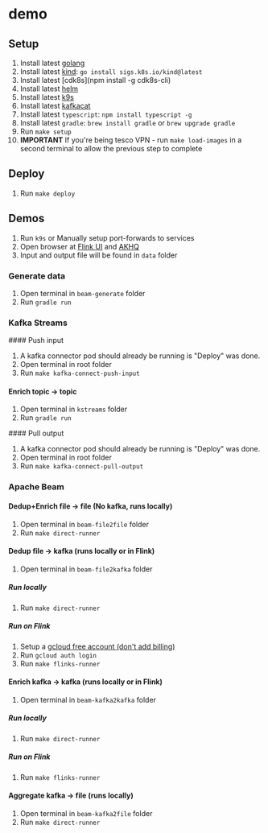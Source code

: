 # demo

## Setup

1. Install latest [golang](https://go.dev/doc/install)
1. Install latest [kind](https://kind.sigs.k8s.io/): `go install sigs.k8s.io/kind@latest`
1. Install latest [cdk8s](npm install -g cdk8s-cli)
1. Install latest [helm](https://helm.sh/docs/intro/install/)
1. Install latest [k9s](https://github.com/srfrnk/k9s)
1. Install latest [kafkacat](https://github.com/edenhill/kcat)
1. Install latest `typescript`: `npm install typescript -g`
1. Install latest `gradle`: `brew install gradle` or `brew upgrade gradle`
1. Run `make setup`
1. **IMPORTANT** If you're being tesco VPN - run `make load-images` in a second terminal to allow the previous step to complete

## Deploy

1. Run `make deploy`

## Demos

1. Run `k9s` or Manually setup port-forwards to services
1. Open browser at [Flink UI](http://localhost:8081) and [AKHQ](http://localhost:8080)
1. Input and output file will be found in `data` folder

### Generate data

1. Open terminal in `beam-generate` folder
1. Run `gradle run`

### Kafka Streams

#### Push input

1. A kafka connector pod should already be running is "Deploy" was done.
1. Open terminal in root folder
1. Run `make kafka-connect-push-input`

#### Enrich topic -> topic

1. Open terminal in `kstreams` folder
1. Run `gradle run`

#### Pull output

1. A kafka connector pod should already be running is "Deploy" was done.
1. Open terminal in root folder
1. Run `make kafka-connect-pull-output`

### Apache Beam

#### Dedup+Enrich file -> file (No kafka, runs locally)

1. Open terminal in `beam-file2file` folder
1. Run `make direct-runner`

#### Dedup file -> kafka (runs locally or in Flink)

1. Open terminal in `beam-file2kafka` folder

##### Run locally

1. Run `make direct-runner`

##### Run on Flink

1. Setup a [gcloud free account (don't add billing)](https://cloud.google.com/)
1. Run `gcloud auth login`
1. Run `make flinks-runner`

#### Enrich kafka -> kafka (runs locally or in Flink)

1. Open terminal in `beam-kafka2kafka` folder

##### Run locally

1. Run `make direct-runner`

##### Run on Flink

1. Run `make flinks-runner`

#### Aggregate kafka -> file (runs locally)

1. Open terminal in `beam-kafka2file` folder
1. Run `make direct-runner`
